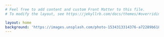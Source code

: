 ```yaml
---
# Feel free to add content and custom Front Matter to this file.
# To modify the layout, see https://jekyllrb.com/docs/themes/#overriding-theme-defaults

layout: home
background: 'https://images.unsplash.com/photo-1534313314376-a72289b6181e'
---
```

